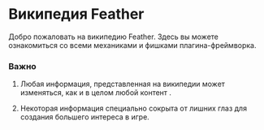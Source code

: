 # Википедия Feather

Добро пожаловать на википедию Feather. Здесь вы можете ознакомиться со всеми механиками и фишками плагина-фреймворка.

### Важно 

1) Любая информация, представленная на википедии может изменяться, как и в целом любой контент .

2) Некоторая информация специально сокрыта от лишних глаз для создания большего интереса в игре.